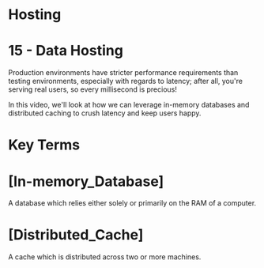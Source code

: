 # Hosting

# 15 - Data Hosting

Production environments have stricter performance requirements than testing 
environments, especially with regards to latency; after all, you're serving 
real users, so every millisecond is precious!

In this video, we'll look at how we can leverage in-memory databases and 
distributed caching to crush latency and keep users happy.

# Key Terms

# [In-memory_Database]
A database which relies either solely or primarily on the RAM of a computer.

# [Distributed_Cache]
A cache which is distributed across two or more machines.
